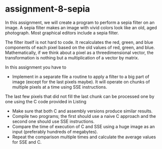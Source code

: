 # assignment-8-sepia

In this assignment, we will create a program to perform a sepia filter on an image. A sepia filter makes an
image with vivid colors look like an old, aged photograph. Most graphical editors include a sepia filter.

The filter itself is not hard to code. It recalculates the red, green, and blue components of each pixel based on the old values of red, green, and blue. Mathematically, if we think about a pixel as a threedimensional vector, the transformation is nothing but a multiplication of a vector by matrix.

In this assignment you have to

- Implement in a separate file a routine to apply a filter to a big part of image (except for
the last pixels maybe). It will operate on chunks of multiple pixels at a time using SSE
instructions.

The last few pixels that did not fill the last chunk can be processed one by one using the C code provided
in Listing

- Make sure that both C and assembly versions produce similar results.
- Compile two programs; the first should use a naive C approach and the second one should use SSE instructions.
- Compare the time of execution of C and SSE using a huge image as an input (preferably hundreds of megabytes).
- Repeat the comparison multiple times and calculate the average values for SSE and C.